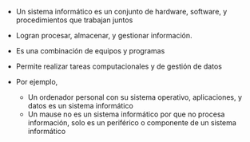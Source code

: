 + Un sistema informático es un conjunto de hardware, software, y procedimientos que trabajan juntos

+ Logran procesar, almacenar, y gestionar información. 

+ Es una combinación de equipos y programas

+ Permite realizar tareas computacionales y de gestión de datos

+ Por ejemplo, 
	+ Un ordenador personal con su sistema operativo, aplicaciones, y datos es un sistema informático
	+ Un mause no es un sistema informático por que no procesa información, solo es un periférico o componente de un sistema informático
